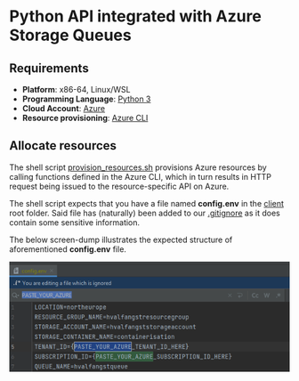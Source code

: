 # Python API integrated with Azure Storage Queues

## Requirements

- **Platform**: x86-64, Linux/WSL
- **Programming Language**: [Python 3](https://www.python.org/downloads/)
- **Cloud Account**: [Azure](https://azure.microsoft.com/en-us/pricing/purchase-options/azure-account)
- **Resource provisioning**: [Azure CLI](https://learn.microsoft.com/en-us/cli/azure/)


## Allocate resources

The shell script [provision_resources.sh](infra/provision_resources.sh) provisions Azure resources by calling functions defined in the Azure CLI, which in turn
results in HTTP request being issued to the resource-specific API on Azure. 

The shell script expects that you have a file named **config.env** in the [client](client) root folder. Said
file has (naturally) been added to our [.gitignore](.gitignore) as it does contain some sensitive information. 

The below screen-dump illustrates the expected structure of aforementioned **config.env** file.

![screenshot](images/config_env.png)


